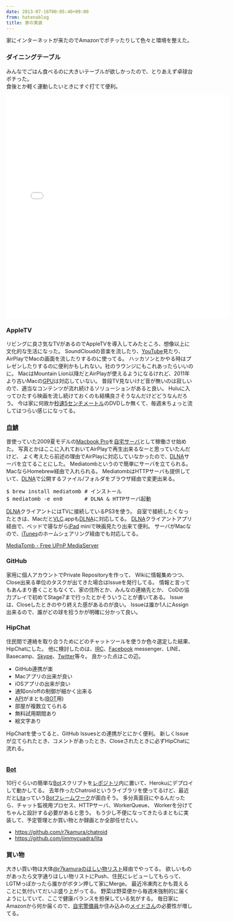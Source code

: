 ```yaml
---
date: 2013-07-16T00:05:40+09:00
from: hatenablog
title: 家の実装
---
```


<p>家にインターネットが来たのでAmazonでポチッたりして色々と環境を整えた。</p>

<h3>ダイニングテーブル</h3>

<p>みんなでごはん食べるのに大きいテーブルが欲しかったので、とりあえず卓球台ポチった。<br/>
食後とか軽く運動したいときにすぐ打てて便利。</p>

<iframe class="embed-preview" src="//gifboom.com/x/3e19a950/embed_content" width="600" height="600" frameborder="0" scrolling="no"></iframe>


<script async src="//medias.gifboom.com/static/embed.1.js" charset="utf-8"></script>


<h3>AppleTV</h3>

<p>リビングに良さ気なTVがあるのでAppleTVを導入してみたところ、想像以上に文化的な生活になった。
SoundCloudの音楽を流したり、<a class="keyword" href="http://d.hatena.ne.jp/keyword/YouTube">YouTube</a>見たり、AirPlayでMacの画面を流したりするのに使ってる。
ハッカソンとかやる時はプレゼンしたりするのに便利かもしれない。社のラウンジにもこれあったらいいのに。
MacはMountain Lion以降だとAirPlayが使えるようになるけれど、2011年より古いMacの<a class="keyword" href="http://d.hatena.ne.jp/keyword/GPU">GPU</a>は対応していない。
普段TV見ないけど音が無いのは寂しいので、適当なコンテンツが流れ続けるソリューションがあると良い。
Huluに入ってひたすら映画を流し続けておくのも結構良さそうなんだけどどうなんだろう。
今は家に何故か<a class="keyword" href="http://d.hatena.ne.jp/keyword/%C9%C3%C2%AE5%A5%BB%A5%F3%A5%C1%A5%E1%A1%BC%A5%C8%A5%EB">秒速5センチメートル</a>のDVDしか無くて、毎週末ちょっと流してはつらい感じになってる。</p>

<h3><a class="keyword" href="http://d.hatena.ne.jp/keyword/%BC%AB%BB%AA">自鯖</a></h3>

<p>昔使っていた2009夏モデルの<a class="keyword" href="http://d.hatena.ne.jp/keyword/Macbook%20Pro">Macbook Pro</a>を<a class="keyword" href="http://d.hatena.ne.jp/keyword/%BC%AB%C2%F0%A5%B5%A1%BC%A5%D0">自宅サーバ</a>として稼働させ始めた。
写真とかはここに入れておいてAirPlayで再生出来るなーと思っていたんだけど、
よく考えたら前述の理由でAirPlayに対応していなかったので、<a class="keyword" href="http://d.hatena.ne.jp/keyword/DLNA">DLNA</a>サーバを立てることにした。
Mediatombというので簡単にサーバを立てられる。MacならHomebrew経由で入れられる。
MediatombはHTTPサーバも提供していて、<a class="keyword" href="http://d.hatena.ne.jp/keyword/DLNA">DLNA</a>で公開するファイル/フォルダをブラウザ経由で変更出来る。</p>

<pre class="code" data-unlink>$ brew install mediatomb # インストール
$ mediatomb -e en0       # DLNA &amp; HTTPサーバ起動</pre>


<p><a class="keyword" href="http://d.hatena.ne.jp/keyword/DLNA">DLNA</a>クライアントにはTVに接続しているPS3を使う。
自室で接続したくなったときは、Macだと<a class="keyword" href="http://d.hatena.ne.jp/keyword/VLC">VLC</a>.appも<a class="keyword" href="http://d.hatena.ne.jp/keyword/DLNA">DLNA</a>に対応してる。
<a class="keyword" href="http://d.hatena.ne.jp/keyword/DLNA">DLNA</a>クライアントアプリ経由で、ベッドで寝ながら<a class="keyword" href="http://d.hatena.ne.jp/keyword/iPad">iPad</a> miniで映画見たり出来て便利。
サーバがMacなので、<a class="keyword" href="http://d.hatena.ne.jp/keyword/iTunes">iTunes</a>のホームシェアリング経由でも対応してる。</p>

<p><a href="http://mediatomb.cc/">MediaTomb - Free UPnP MediaServer</a></p>

<h3>GitHub</h3>

<p>家用に個人アカウントでPrivate Repositoryを作って、
Wikiに情報集めつつ、Close出来る単位のタスクが出てきた場合はIssueを発行してる。
情報と言ってもあんまり書くこともなくて、家の住所とか、みんなの連絡先とか、
CoDの協力プレイで初めてStage7まで行ったとかそういうことが書いてある。
Issueは、Closeしたときのやり終えた感があるのが良い。
Issueは誰か1人にAssign出来るので、誰がどの球を拾うかが明確に分かって良い。</p>

<h3>HipChat</h3>

<p>住民間で連絡を取り合うためにどのチャットツールを使うか色々選定した結果、HipChatにした。
他に検討したのは、<a class="keyword" href="http://d.hatena.ne.jp/keyword/IRC">IRC</a>、<a class="keyword" href="http://d.hatena.ne.jp/keyword/Facebook">Facebook</a> messenger、LINE、Basecamp、<a class="keyword" href="http://d.hatena.ne.jp/keyword/Skype">Skype</a>、<a class="keyword" href="http://d.hatena.ne.jp/keyword/Twitter">Twitter</a>等々。
良かった点はこの辺。</p>

<ul>
<li>GitHub連携が楽</li>
<li>Macアプリの出来が良い</li>
<li>iOSアプリの出来が良い</li>
<li>通知on/offの制御が細かく出来る</li>
<li><a class="keyword" href="http://d.hatena.ne.jp/keyword/API">API</a>がまとも(<a class="keyword" href="http://d.hatena.ne.jp/keyword/BOT">BOT</a>用)</li>
<li>部屋が複数立てられる</li>
<li>無料試用期間あり</li>
<li>絵文字あり</li>
</ul>


<p>HipChatを使ってると、GitHub Issuesとの連携がとにかく便利。
新しくIssueが立てられたとき、コメントがあったとき、Closeされたときに必ずHipChatに流れる。</p>

<p><img src="http://dl.dropboxusercontent.com/u/5978869/image/20130715_223540.png" alt="" /></p>

<h3><a class="keyword" href="http://d.hatena.ne.jp/keyword/Bot">Bot</a></h3>

<p>10行ぐらいの簡単な<a class="keyword" href="http://d.hatena.ne.jp/keyword/Bot">Bot</a>スクリプトを<a class="keyword" href="http://d.hatena.ne.jp/keyword/%A5%EC%A5%DD%A5%B8%A5%C8%A5%EA">レポジトリ</a>内に置いて、Herokuにデプロイして動かしてる。
去年作ったChatroidというライブラリを使ってるけど、最近だと<a class="keyword" href="http://d.hatena.ne.jp/keyword/Lita">Lita</a>っていう<a class="keyword" href="http://d.hatena.ne.jp/keyword/Bot">Bot</a><a class="keyword" href="http://d.hatena.ne.jp/keyword/%A5%D5%A5%EC%A1%BC%A5%E0%A5%EF%A1%BC%A5%AF">フレームワーク</a>が面白そう。
多分真面目にやるんだったら、チャット監視用プロセス、HTTPサーバ、WorkerQueue、
Workerを分けてちゃんと設計する必要があると思う。
もう少し不便になってきたらまともに実装して、予定管理とか買い物とか録画とか全部任せたい。</p>

<ul>
<li><a href="https://github.com/r7kamura/chatroid">https://github.com/r7kamura/chatroid</a></li>
<li><a href="https://github.com/jimmycuadra/lita">https://github.com/jimmycuadra/lita</a></li>
</ul>


<h3>買い物</h3>

<p>大きい買い物は大体<a href="http://www.amazon.co.jp/registry/wishlist/31WJYTS73D19K">@r7kamuraのほしい物リスト</a>経由でやってる。
欲しいものがあったら文字通りほしい物リストにPush、住民にレビューしてもらって、LGTMっぽかったら誰かがボタン押して家にMerge。
最近冷凍肉とかも買えることに気付いてだいぶ盛り上がってる。
野菜は野菜便から毎週末強制的に届くようにしていて、ここで健康バランスを担保している気がする。
毎日家にAmazonから何か届くので、<a class="keyword" href="http://d.hatena.ne.jp/keyword/%BC%AB%C2%F0%B7%D9%C8%F7%B0%F7">自宅警備員</a>か住み込みの<a class="keyword" href="http://d.hatena.ne.jp/keyword/%A5%E1%A5%A4%A5%C9%A4%B5%A4%F3">メイドさん</a>の必要性が増してる。</p>

